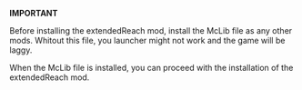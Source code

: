 **IMPORTANT**

Before installing the extendedReach mod, install the McLib file as any other mods.
Whitout this file, you launcher might not work and the game will be laggy.

When the McLib file is installed, you can proceed with the installation of the extendedReach mod.
